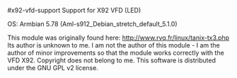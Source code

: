 #x92-vfd-support
Support for X92 VFD (LED)

OS: Armbian 5.78 (Aml-s912_Debian_stretch_default_5.1.0)

This module was originally found here: http://www.rvq.fr/linux/tanix-tx3.php
Its author is unknown to me.
I am not the author of this module - I am the author of minor improvements so that the module works correctly with the VFD X92.
Copyright does not belong to me.
This software is distributed under the GNU GPL v2 license.

